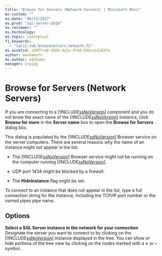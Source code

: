 ```yaml
---
title: "Browse for Servers (Network Servers) | Microsoft Docs"
ms.custom: ""
ms.date: "06/13/2017"
ms.prod: "sql-server-2014"
ms.reviewer: ""
ms.technology:
ms.topic: conceptual
f1_keywords: 
  - "sql12.swb.browseservers.network.f1"
ms.assetid: a59ffcd6-4b69-4c5c-9740-699ccb2183fb
author: mashamsft
ms.author: mathoma
manager: craigg
---
```

# Browse for Servers (Network Servers)
  If you are connecting to a [!INCLUDE[ssNoVersion](../includes/ssnoversion-md.md)] component and you do not know the exact name of the [!INCLUDE[ssNoVersion](../includes/ssnoversion-md.md)] instance, click **Browse for more** in the **Server name** box to open the **Browse for Servers** dialog box.  
  
 This dialog is populated by the [!INCLUDE[ssNoVersion](../includes/ssnoversion-md.md)] Browser service on the server computers. There are several reasons why the name of an instance might not appear in the list:  
  
-   The [!INCLUDE[ssNoVersion](../includes/ssnoversion-md.md)] Browser service might not be running on the computer running [!INCLUDE[ssNoVersion](../includes/ssnoversion-md.md)].  
  
-   UDP port 1434 might be blocked by a firewall.  
  
-   The **HideInstance** flag might be set.  
  
 To connect to an instance that does not appear in the list, type a full connection string for the instance, including the TCP/IP port number or the named pipes pipe name.  
  
## Options  
 **Select a SQL Server instance in the network for your connection**  
 Designate the server you want to connect to by clicking on the [!INCLUDE[ssNoVersion](../includes/ssnoversion-md.md)] instance displayed in the tree. You can show or hide portions of the tree view by clicking on the nodes marked with a **+** or **-** symbol.  
  
  
